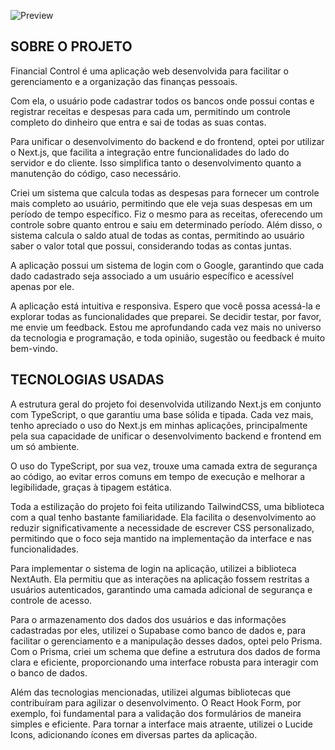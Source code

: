 ![Preview](https://utfs.io/f/c9e928ba-5116-4119-bece-65c499f65854-1rp1pj.png)

## SOBRE O PROJETO

Financial Control é uma aplicação web desenvolvida para facilitar o gerenciamento e a organização das finanças pessoais.

Com ela, o usuário pode cadastrar todos os bancos onde possui contas e registrar receitas e despesas para cada um, permitindo um controle completo do dinheiro que entra e sai de todas as suas contas.

Para unificar o desenvolvimento do backend e do frontend, optei por utilizar o Next.js, que facilita a integração entre funcionalidades do lado do servidor e do cliente. Isso simplifica tanto o desenvolvimento quanto a manutenção do código, caso necessário.

Criei um sistema que calcula todas as despesas para fornecer um controle mais completo ao usuário, permitindo que ele veja suas despesas em um período de tempo específico. Fiz o mesmo para as receitas, oferecendo um controle sobre quanto entrou e saiu em determinado período. Além disso, o sistema calcula o saldo atual de todas as contas, permitindo ao usuário saber o valor total que possui, considerando todas as contas juntas.

A aplicação possui um sistema de login com o Google, garantindo que cada dado cadastrado seja associado a um usuário específico e acessível apenas por ele.

A aplicação está intuitiva e responsiva. Espero que você possa acessá-la e explorar todas as funcionalidades que preparei. Se decidir testar, por favor, me envie um feedback. Estou me aprofundando cada vez mais no universo da tecnologia e programação, e toda opinião, sugestão ou feedback é muito bem-vindo.

## TECNOLOGIAS USADAS

A estrutura geral do projeto foi desenvolvida utilizando Next.js em conjunto com TypeScript, o que garantiu uma base sólida e tipada. Cada vez mais, tenho apreciado o uso do Next.js em minhas aplicações, principalmente pela sua capacidade de unificar o desenvolvimento backend e frontend em um só ambiente.

O uso do TypeScript, por sua vez, trouxe uma camada extra de segurança ao código, ao evitar erros comuns em tempo de execução e melhorar a legibilidade, graças à tipagem estática.

Toda a estilização do projeto foi feita utilizando TailwindCSS, uma biblioteca com a qual tenho bastante familiaridade. Ela facilita o desenvolvimento ao reduzir significativamente a necessidade de escrever CSS personalizado, permitindo que o foco seja mantido na implementação da interface e nas funcionalidades.

Para implementar o sistema de login na aplicação, utilizei a biblioteca NextAuth. Ela permitiu que as interações na aplicação fossem restritas a usuários autenticados, garantindo uma camada adicional de segurança e controle de acesso.

Para o armazenamento dos dados dos usuários e das informações cadastradas por eles, utilizei o Supabase como banco de dados e, para facilitar o gerenciamento e a manipulação desses dados, optei pelo Prisma. Com o Prisma, criei um schema que define a estrutura dos dados de forma clara e eficiente, proporcionando uma interface robusta para interagir com o banco de dados.

Além das tecnologias mencionadas, utilizei algumas bibliotecas que contribuíram para agilizar o desenvolvimento. O React Hook Form, por exemplo, foi fundamental para a validação dos formulários de maneira simples e eficiente. Para tornar a interface mais atraente, utilizei o Lucide Icons, adicionando ícones em diversas partes da aplicação.
